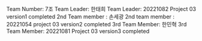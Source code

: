 Team Number: 7조
Team Leader: 한태희
Team Leader: 20221082
Project 03 version1 completed
2nd Team member : 손세광
2nd team member : 20221054
project 03 version2 completed
3rd Team Member: 한민혁
3rd Team Member: 20221081
Project 03 version3 completed